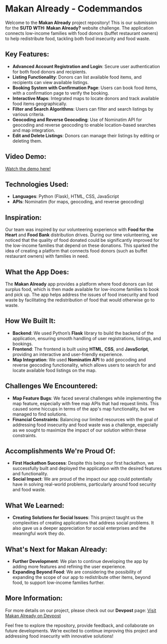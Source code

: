 # Makan Already - Codemmandos

Welcome to the **Makan Already** project repository! This is our submission for the **SUTD WTH: Makan Already?** website challenge. The application connects low-income families with food donors (buffet restaurant owners) to help redistribute food, tackling both food insecurity and food waste. 

## Key Features:
- **Advanced Account Registration and Login**: Secure user authentication for both food donors and recipients.
- **Listing Functionality**: Donors can list available food items, and recipients can view available listings.
- **Booking System with Confirmation Page**: Users can book food items, with a confirmation page to verify the booking.
- **Interactive Maps**: Integrated maps to locate donors and track available food items geographically.
- **Filter and Search Algorithms**: Users can filter and search listings by various criteria.
- **Geocoding and Reverse Geocoding**: Use of Nominatim API for geocoding and reverse geocoding to enable location-based searches and map integration.
- **Edit and Delete Listings**: Donors can manage their listings by editing or deleting them.

## Video Demo:
[Watch the demo here!](https://youtu.be/3jLETHXjJCk)

## Technologies Used:
- **Languages**: Python (Flask), HTML, CSS, JavaScript
- **APIs**: Nominatim (for maps, geocoding, and reverse geocoding)

## Inspiration:
Our team was inspired by our volunteering experience with **Food for the Heart** and **Food Bank** distribution drives. During our time volunteering, we noticed that the quality of food donated could be significantly improved for the low-income families that depend on these donations. This sparked the idea of creating a platform that connects food donors (such as buffet restaurant owners) with families in need.

## What the App Does:
The **Makan Already** app provides a platform where food donors can list surplus food, which is then made available for low-income families to book and pick up. The app helps address the issues of food insecurity and food waste by facilitating the redistribution of food that would otherwise go to waste.

## How We Built It:
- **Backend**: We used Python’s **Flask** library to build the backend of the application, ensuring smooth handling of user registrations, listings, and bookings.
- **Frontend**: The frontend is built using **HTML**, **CSS**, and **JavaScript**, providing an interactive and user-friendly experience.
- **Map Integration**: We used **Nominatim API** to add geocoding and reverse geocoding functionality, which allows users to search for and locate available food listings on the map.

## Challenges We Encountered:
- **Map Feature Bugs**: We faced several challenges while implementing the map feature, especially with free map APIs that had request limits. This caused some hiccups in terms of the app's map functionality, but we managed to find solutions.
- **Financial Constraints**: Balancing our limited resources with the goal of addressing food insecurity and food waste was a challenge, especially as we sought to maximize the impact of our solution within these constraints.

## Accomplishments We're Proud Of:
- **First Hackathon Success**: Despite this being our first hackathon, we successfully built and deployed the application with the desired features and functionality.
- **Social Impact**: We are proud of the impact our app could potentially have in solving real-world problems, particularly around food security and food waste.

## What We Learned:
- **Creating Solutions for Social Issues**: This project taught us the complexities of creating applications that address social problems. It also gave us a deeper appreciation for social enterprises and the meaningful work they do.

## What's Next for **Makan Already**:
- **Further Development**: We plan to continue developing the app by adding more features and refining the user experience.
- **Expanding Beyond Food**: We are considering the possibility of expanding the scope of our app to redistribute other items, beyond food, to support low-income families further.

## More Information:
For more details on our project, please check out our **Devpost** page:
[Visit Makan Already on Devpost](https://devpost.com/software/makan-already-codemmandos?ref_content=user-portfolio&ref_feature=in_progress)

Feel free to explore the repository, provide feedback, and collaborate on future developments. We’re excited to continue improving this project and addressing food insecurity with innovative solutions!
